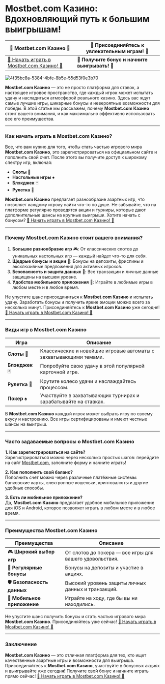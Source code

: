 # Mostbet.com Казино: Вдохновляющий путь к большим выигрышам!

| 🎰 **Mostbet.com Казино** 🎰 | 🤑 **Присоединяйтесь к увлекательным играм!** 🤑 |
|----------------------------|----------------------------------------------|
| [🎯 Начать играть в Mostbet.com Казино! 🎯](https://ktbtis024ifqfn0mst.com/beQs) | 💸 **Получите бонус и начните выигрывать!** 💸 |
![4f35bc8a-5384-4bfe-8b5e-55d53f0e3b70](https://github.com/user-attachments/assets/acf73db4-53a2-40e8-b010-2b9915d15bce)

**Mostbet.com Казино** — это не просто платформа для ставок, а настоящее игровое пространство, где каждый игрок может испытать удачу и насладиться атмосферой реального казино. Здесь вас ждут самые лучшие игры, шикарные бонусы и невероятные возможности для победы. В этой статье мы расскажем, почему **Mostbet.com Казино** стоит вашего внимания, и как максимально эффективно использовать все его преимущества.

---

### Как начать играть в **Mostbet.com Казино**?

Все, что вам нужно для того, чтобы стать частью игрового мира **Mostbet.com Казино**, это зарегистрироваться на официальном сайте и пополнить свой счет. После этого вы получите доступ к широкому спектру игр, включая:

- **Слоты** 🎰
- **Настольные игры** ♠️
- **Блэкджек** 🃏
- **Рулетка** 🎡

**Mostbet.com Казино** предлагает разнообразие азартных игр, что позволяет каждому игроку найти что-то по душе. Не забывайте, что на платформе регулярно проводятся акции и турниры, которые дают дополнительные шансы на крупные выигрыши. Хотите начать с бонусом? [🎯 Начать играть в Mostbet.com Казино! 🎯](https://ktbtis024ifqfn0mst.com/beQs)

---

### Почему **Mostbet.com Казино** стоит вашего внимания?

1. **Большое разнообразие игр** 🎮: От классических слотов до уникальных настольных игр — каждый найдет что-то для себя.
2. **Щедрые бонусы и акции** 🎉: Бонусы на депозиты, фриспины и эксклюзивные предложения для активных игроков.
3. **Безопасность и защита данных** 🔐: Все транзакции и личные данные защищены на высшем уровне.
4. **Удобство мобильного приложения** 📱: Играйте в любимые игры в любом месте и в любое время.

Не упустите шанс присоединиться к **Mostbet.com Казино** и испытать удачу. Заработать бонусы и получить яркие эмоции можно всего за несколько минут. Присоединяйтесь к **Mostbet.com Казино** уже сегодня! [🎯 Начать играть в Mostbet.com Казино! 🎯](https://ktbtis024ifqfn0mst.com/beQs)

---

### Виды игр в **Mostbet.com Казино**

| Игра | Описание |
|------|----------|
| **Слоты** 🎰 | Классические и новейшие игровые автоматы с захватывающими темами. |
| **Блэкджек** 🃏 | Попробуйте свою удачу в этой популярной карточной игре. |
| **Рулетка** 🎡 | Крутите колесо удачи и наслаждайтесь процессом. |
| **Покер** ♠️ | Участвуйте в захватывающих турнирах и зарабатывайте на ставках. |

В **Mostbet.com Казино** каждый игрок может выбрать игру по своему вкусу и настроению. Все игры сертифицированы и имеют честные шансы на выигрыш.

---

### Часто задаваемые вопросы о **Mostbet.com Казино**

**1. Как зарегистрироваться на сайте?**  
Зарегистрироваться можно через несколько простых шагов: перейдите на сайт [Mostbet.com](https://ktbtis024ifqfn0mst.com/beQs), заполните форму и начните играть!

**2. Как пополнить свой баланс?**  
Пополнить счет можно через различные платёжные системы: банковские карты, электронные кошельки, криптовалюты и другие удобные способы.

**3. Есть ли мобильное приложение?**  
Да, **Mostbet.com Казино** предлагает удобное мобильное приложение для iOS и Android, которое позволяет играть в любом месте и в любое время.

---

### Преимущества **Mostbet.com Казино**

| Преимущества | Описание |
|--------------|----------|
| 🎮 **Широкий выбор игр** | От слотов до покера — все игры для вашего удовольствия. |
| 💸 **Регулярные бонусы** | Бонусы на депозиты и участие в акциях. |
| 🛡️ **Безопасность данных** | Высокий уровень защиты личных данных и транзакций. |
| 📱 **Мобильное приложение** | Играйте на ходу, где бы вы ни находились. |

Не упустите шанс получить бонусы и стать частью игрового мира **Mostbet.com Казино**. Присоединяйтесь уже сейчас! [🎯 Начать играть в Mostbet.com Казино! 🎯](https://ktbtis024ifqfn0mst.com/beQs)

---

### Заключение

**Mostbet.com Казино** — это отличная платформа для тех, кто ищет качественные азартные игры и возможности для выигрыша. Присоединяйтесь к **Mostbet.com Казино**, участвуйте в бонусных акциях и выигрывайте уже сегодня! Получите свой бонус и начните играть прямо сейчас! [🎯 Начать играть в Mostbet.com Казино! 🎯](https://ktbtis024ifqfn0mst.com/beQs)
